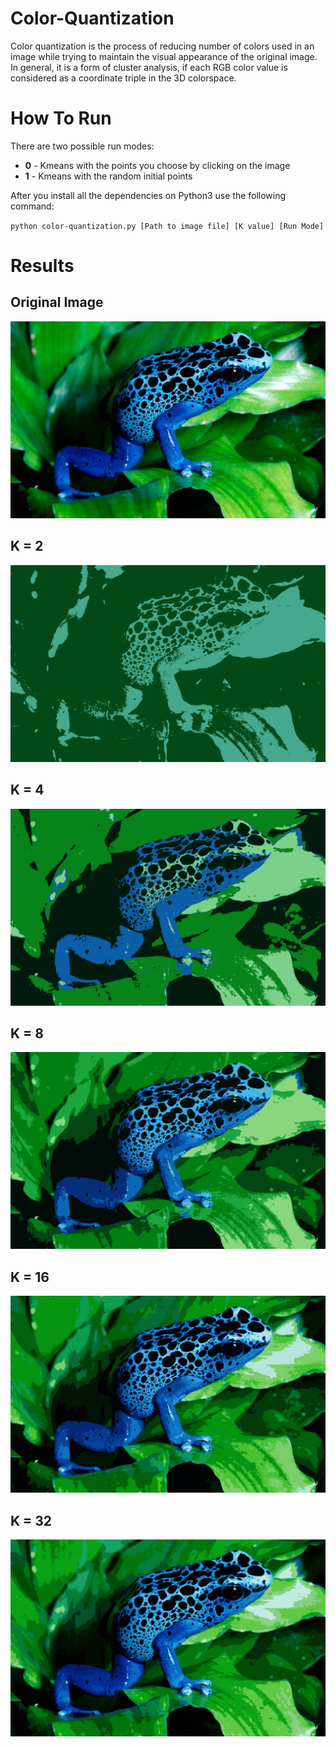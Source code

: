 # Color-Quantization
Color quantization is the process of reducing number of colors used in an image while trying to maintain the visual appearance of the original image. In general, it is a form of cluster analysis, if each RGB color value is considered as a coordinate triple in the 3D colorspace. 
# How To Run
There are two possible run modes:
* **0** - Kmeans with the points you choose by clicking on the image
* **1** - Kmeans with the random initial points

After you install all the dependencies on Python3 use the following command:

`python color-quantization.py [Path to image file] [K value] [Run Mode]`


# Results
## Original Image
![Original Image](/Test_Inputs/1.jpg) 
## K = 2 
![Original Image](Test_Outputs/frog2.png)
## K = 4 
![Original Image](Test_Outputs/frog4.png)
## K = 8 
![Original Image](Test_Outputs/frog8.png)
## K = 16 
![Original Image](Test_Outputs/frog16.png)
## K = 32 
![Original Image](Test_Outputs/frog32.png)
